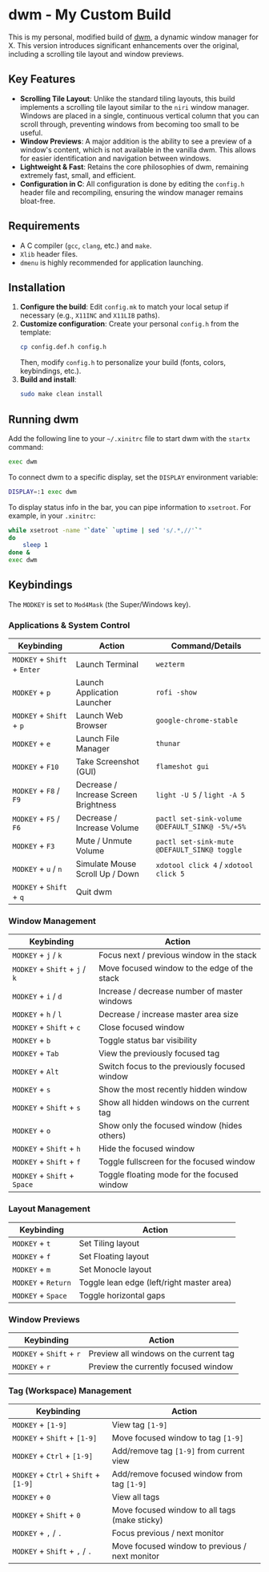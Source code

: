 # dwm - My Custom Build

This is my personal, modified build of [dwm](https://dwm.suckless.org/), a dynamic window manager for X. This version introduces significant enhancements over the original, including a scrolling tile layout and window previews.

## Key Features

*   **Scrolling Tile Layout**: Unlike the standard tiling layouts, this build implements a scrolling tile layout similar to the `niri` window manager. Windows are placed in a single, continuous vertical column that you can scroll through, preventing windows from becoming too small to be useful.
*   **Window Previews**: A major addition is the ability to see a preview of a window's content, which is not available in the vanilla dwm. This allows for easier identification and navigation between windows.
*   **Lightweight & Fast**: Retains the core philosophies of dwm, remaining extremely fast, small, and efficient.
*   **Configuration in C**: All configuration is done by editing the `config.h` header file and recompiling, ensuring the window manager remains bloat-free.

## Requirements

*   A C compiler (`gcc`, `clang`, etc.) and `make`.
*   `Xlib` header files.
*   `dmenu` is highly recommended for application launching.

## Installation

1.  **Configure the build**: Edit `config.mk` to match your local setup if necessary (e.g., `X11INC` and `X11LIB` paths).
2.  **Customize configuration**: Create your personal `config.h` from the template:
    ```sh
    cp config.def.h config.h
    ```
    Then, modify `config.h` to personalize your build (fonts, colors, keybindings, etc.).
3.  **Build and install**:
    ```sh
    sudo make clean install
    ```

## Running dwm

Add the following line to your `~/.xinitrc` file to start dwm with the `startx` command:

```sh
exec dwm
```

To connect dwm to a specific display, set the `DISPLAY` environment variable:

```sh
DISPLAY=:1 exec dwm
```

To display status info in the bar, you can pipe information to `xsetroot`. For example, in your `.xinitrc`:

```sh
while xsetroot -name "`date` `uptime | sed 's/.*,//'`"
do
	sleep 1
done &
exec dwm
```

## Keybindings

The `MODKEY` is set to `Mod4Mask` (the Super/Windows key).

### Applications & System Control

| Keybinding              | Action                               | Command/Details                            |
| ----------------------- | ------------------------------------ | ------------------------------------------ |
| `MODKEY` + `Shift` + `Enter` | Launch Terminal                      | `wezterm`                                  |
| `MODKEY` + `p`            | Launch Application Launcher        | `rofi -show`                               |
| `MODKEY` + `Shift` + `p`  | Launch Web Browser                 | `google-chrome-stable`                     |
| `MODKEY` + `e`            | Launch File Manager                | `thunar`                                   |
| `MODKEY` + `F10`          | Take Screenshot (GUI)              | `flameshot gui`                            |
| `MODKEY` + `F8` / `F9`    | Decrease / Increase Screen Brightness | `light -U 5` / `light -A 5`                |
| `MODKEY` + `F5` / `F6`    | Decrease / Increase Volume         | `pactl set-sink-volume @DEFAULT_SINK@ -5%/+5%` |
| `MODKEY` + `F3`           | Mute / Unmute Volume               | `pactl set-sink-mute @DEFAULT_SINK@ toggle` |
| `MODKEY` + `u` / `n`      | Simulate Mouse Scroll Up / Down    | `xdotool click 4` / `xdotool click 5`      |
| `MODKEY` + `Shift` + `q`  | Quit dwm                             |                                            |

### Window Management

| Keybinding              | Action                                     |
| ----------------------- | ------------------------------------------ |
| `MODKEY` + `j` / `k`      | Focus next / previous window in the stack  |
| `MODKEY` + `Shift` + `j` / `k` | Move focused window to the edge of the stack |
| `MODKEY` + `i` / `d`      | Increase / decrease number of master windows |
| `MODKEY` + `h` / `l`      | Decrease / increase master area size       |
| `MODKEY` + `Shift` + `c`  | Close focused window                     |
| `MODKEY` + `b`            | Toggle status bar visibility               |
| `MODKEY` + `Tab`          | View the previously focused tag            |
| `MODKEY` + `Alt`          | Switch focus to the previously focused window |
| `MODKEY` + `s`            | Show the most recently hidden window       |
| `MODKEY` + `Shift` + `s`  | Show all hidden windows on the current tag |
| `MODKEY` + `o`            | Show only the focused window (hides others) |
| `MODKEY` + `Shift` + `h`  | Hide the focused window                    |
| `MODKEY` + `Shift` + `f`  | Toggle fullscreen for the focused window   |
| `MODKEY` + `Shift` + `Space` | Toggle floating mode for the focused window |

### Layout Management

| Keybinding              | Action                                     |
| ----------------------- | ------------------------------------------ |
| `MODKEY` + `t`            | Set Tiling layout                          |
| `MODKEY` + `f`            | Set Floating layout                        |
| `MODKEY` + `m`            | Set Monocle layout                         |
| `MODKEY` + `Return`       | Toggle lean edge (left/right master area)  |
| `MODKEY` + `Space`        | Toggle horizontal gaps                     |

### Window Previews

| Keybinding              | Action                                     |
| ----------------------- | ------------------------------------------ |
| `MODKEY` + `Shift` + `r`  | Preview all windows on the current tag     |
| `MODKEY` + `r`            | Preview the currently focused window       |

### Tag (Workspace) Management

| Keybinding              | Action                                     |
| ----------------------- | ------------------------------------------ |
| `MODKEY` + `[1-9]`        | View tag `[1-9]`                           |
| `MODKEY` + `Shift` + `[1-9]` | Move focused window to tag `[1-9]`       |
| `MODKEY` + `Ctrl` + `[1-9]` | Add/remove tag `[1-9]` from current view |
| `MODKEY` + `Ctrl` + `Shift` + `[1-9]` | Add/remove focused window from tag `[1-9]` |
| `MODKEY` + `0`            | View all tags                              |
| `MODKEY` + `Shift` + `0`  | Move focused window to all tags (make sticky) |
| `MODKEY` + `,` / `.`      | Focus previous / next monitor              |
| `MODKEY` + `Shift` + `,` / `.` | Move focused window to previous / next monitor |
